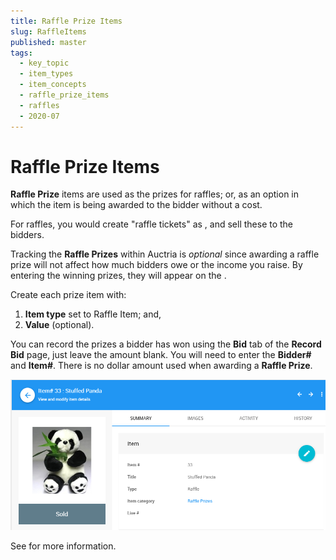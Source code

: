 ```yaml
---
title: Raffle Prize Items
slug: RaffleItems
published: master
tags:
  - key_topic
  - item_types
  - item_concepts
  - raffle_prize_items
  - raffles
  - 2020-07
---
```


# Raffle Prize Items

**Raffle Prize** items are used as the prizes for raffles; or, as an option in which the item is being awarded to the bidder without a cost.

For raffles, you would create "raffle tickets" as <IndexLink slug="ForSaleItems"/>, and sell these to the bidders.

Tracking the **Raffle Prizes** within Auctria is *optional* since awarding a raffle prize will not affect how much bidders owe or the income you raise. By entering the winning prizes, they will appear on the <IndexLink slug="BidderStatements"/>.

Create each prize item with:

1. **Item type** set to <IndexLink slug="RaffleItems">Raffle Item</IndexLink>; and,
2. **Value** (optional).

You can record the prizes a bidder has won using the **Bid** tab of the **Record Bid** page, just leave the amount blank. You will need to enter the **Bidder#** and **Item#**. There is no dollar amount used when awarding a **Raffle Prize**.

![img](./index.assets/image2016-10-22_21-26-53.png)

See <IndexLink slug="RunARaffle"/> for more information.

<ChildPages/>
<Revised date="July 2020"/>
